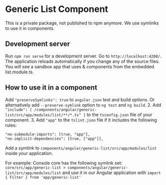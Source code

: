 # Generic List Component

This is a private package, not published to npm anymore. We use symlinks to use it in components.

## Development server

Run `npm run serve` for a development server. Go to `http://localhost:4200/`. The application reloads automatically if you change any of the source files.
You will see a sandbox app that uses <y-generic-table> & <y-generic-list> components from the embedded list.module.ts.

## How to use it in a component

Add `"preserveSymlinks": true` to `angular.json` test and build options. Or alternatively add `--preserve-symlink` option to `ng test` and `ng build`. 
2. Add `"include": [ /components/angular/generic-list/src/app/modules/list/**/*.ts" ]` to  the `tsconfig.json` file of your component.
3. Add `"app"` to  the `tslint.json` file if it includes the following rules: 

    "no-submodule-imports": [true, "app"],
    "no-implicit-dependencies": [true, ["app"]],


Add a symlink to `components/angular/generic-list/src/app/modules/list` inside your application. 

For example: 
Console core has the following symlink set:
`core/src/app/generic-list > components/angular/generic-list/src/app/modules/list` and use it in our Angular application with `import { Filter } from 'app/generic-list'`


